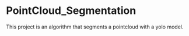# PointCloud_Segmentation
This project is an algorithm that segments a pointcloud with a yolo model.
